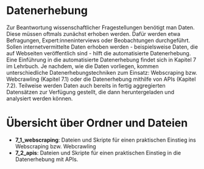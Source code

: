 # Datenerhebung 

Zur Beantwortung wissenschaftlicher Fragestellungen benötigt man Daten. Diese müssen oftmals zunächst erhoben werden. Dafür werden etwa Befragungen, Expert:inneninterviews oder Beobachtungen durchgeführt. Sollen internetvermittelte Daten erhoben werden - beispielsweise Daten, die auf Webseiten veröffentlich sind - hilft die automatisierte Datenerhebung. Eine Einführung in die automatisierte Datenerhebung findet sich in Kapitel 7 im Lehrbuch. Je nachdem, wie die Daten vorliegen, kommen unterschiedliche Datenerhebungstechniken zum Einsatz: Webscraping bzw. Webcrawling (Kapitel 7.1) oder die Datenerhebung mithilfe von APIs (Kapitel 7.2). Teilweise werden Daten auch bereits in fertig aggregierten Datensätzen zur Verfügung gestellt, die dann heruntergeladen und analysiert werden können.

# Übersicht über Ordner und Dateien 
- **7_1_webscraping**: Dateien und Skripte für einen praktischen Einstieg ins Webscraping bzw. Webcrawling
- **7_2_apis**: Dateien und Skripte für einen praktischen Einstieg in die Datenerhebung mit APIs. 
